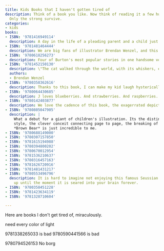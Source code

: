 ```yaml
---
title: Kids Books that I haven't gotten tired of
description: Think of a book you like. Now think of reading it a few hundred times.
  Only the strong survive.
categories:
- kids
books:
- ISBN: '9781416949114'
  description: A day in the life of a pleading parent and a child just being a child. This one has an undeniably fun cadence to read and a sweet ending. I'm not sure why the mundane antics of a very typical kid feel like a drop of therapy for any parent reading it, and the misbehavior showcased for the kid is so low-stakes that the overall effect is just to reinforce good behaviors.
- ISBN: '9781481464444'
  description: We are big fans of illustrator Brendan Wenzel, and this tour through the backyard insect menagerie written by Angela DiTerlizzi always has something new to show us. There's a big gray cat exploring the landscape, and always a ladybug in the picture somewhere, as we are guided by the book's economical but fun rhyming text. With all the books identified on the "What's that bug page" and a wonderful revelation that the previous pages have in fact been a tour through the child's back yard, this one is a delight. It's colorful and great for introducing the insect world to the very little or inviting the interest of the somewhat squeamish.
- ISBN: '9780618256273'
  description: Four of Burton's most popular stories in one handsome volume. _Mike Mulligan and His Steam Shovel_ might be the most popular, and _The Little House_ was deservedly won the Caldecott Medal, but it's _Katy and the Big Snow_ that has been the favorite in our house. These are tales of hard work, determination and meeting the challenges of new landscapes and changing worlds, with a healthy dose of almost quaint 20th-century optimism. They are imaginatively told and really fun to look at.
- ISBN: '9781452150130'
  description: \"The cat walked through the world, with its whiskers, ears and paws...\" On my short-list for favorite reads of all, _They All Saw A Cat_ is a truly brilliantly imagined and illustrated examination of how a cat looks to all the other animals it encounters. Showing us not only the interaction of these creatures but introducing young readers to the profound role of perspective and it justifiably snagged a Caldecott Medal.
  authors:
  - Brendan Wenzel
- ISBN: '9780358362616'
  description: Thanks to this book, I can make my kid laugh hysterically just by saying the words "Red. Ripe. Strawberry." An impossibly cute book.
- ISBN: '9780064430685'
  description: J loves blueberries. And strawberries. And raspberries. OK, of all berries. So this short, rollicking fantasia of a paradise of berries, with a fuzzy bear playing Virgil is always a big hit.
- ISBN: '9780142403877'
  description: We love the cadence of this book, the exagerrated depiction of an imaginary monster, the unexpected turn when the monster turns out to be real and the clever story of how the mouse outsmarts the monster he summoned. Every time.
- ISBN: '9780805047905'
  description: |
    What a debut for a giant of children's illustration. Its the distinctive 
    style, the clever conceit connecting page to page, the breaking of the fourth wall...
    *Brown Bear* is just incredible to me.
- ISBN: '9780688149000'
- ISBN: '9780307157850'
- ISBN: '9781615194988'
- ISBN: '9780394800202'
- ISBN: '9780670012954'
- ISBN: '9781536210637'
- ISBN: '9780316457163'
- ISBN: '9781626720916'
- ISBN: '9781481431217'
- ISBN: '9780553496796'
  description: It is hard to imagine not enjoying this famous Seussian title, right
    up until the moment it is seared into your brain forever.
- ISBN: '9780358451228'
- ISBN: '9781423634119'
- ISBN: '9781328710604'

---
```

Here are books I don't get tired of, miraculously.

<!-- 9780448190532 is busy harbor i think and it must be out of print?

Just me and my dad 9780307118394
Big Book of Big Trucks(9780794530785) is just not on bookshop

978039483240 is not Trucks

9781847809766 isn't in google books api!!!


two wordless books not on bookshop.org... In the Woods (9780590436335) and Peter Spier's Rain (9780385241052).

try 9780698113732
Gobble, Growl, Grunt (9780385240949)

For Maryanne's shelf... 9780375868009 -->

need every color of light

9781338265033 is bad
9780590441566 is bad

9780794526153 No borg
